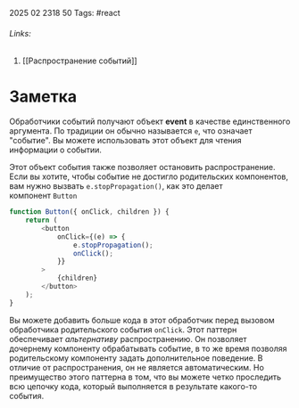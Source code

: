 2025 02 2318 50
Tags: #react 
###### Links: 
1) [[Распространение событий]]
# Заметка
Обработчики событий получают объект **event** в качестве единственного аргумента. По традиции он обычно называется `e`, что означает "событие". Вы можете использовать этот объект для чтения информации о событии.

Этот объект события также позволяет остановить распространение. Если вы хотите, чтобы событие не достигло родительских компонентов, вам нужно вызвать `e.stopPropagation()`, как это делает компонент `Button`

```js
function Button({ onClick, children }) {
    return (
        <button
            onClick={(e) => {
                e.stopPropagation();
                onClick();
            }}
        >
            {children}
        </button>
    );
}
```

Вы можете добавить больше кода в этот обработчик перед вызовом обработчика родительского события `onClick`. Этот паттерн обеспечивает _альтернативу_ распространению. Он позволяет дочернему компоненту обрабатывать событие, в то же время позволяя родительскому компоненту задать дополнительное поведение. В отличие от распространения, он не является автоматическим. Но преимущество этого паттерна в том, что вы можете четко проследить всю цепочку кода, который выполняется в результате какого-то события.